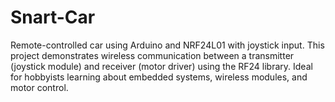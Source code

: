 # Snart-Car
Remote-controlled car using Arduino and NRF24L01 with joystick input. This project demonstrates wireless communication between a transmitter (joystick module) and receiver (motor driver) using the RF24 library. Ideal for hobbyists learning about embedded systems, wireless modules, and motor control.
